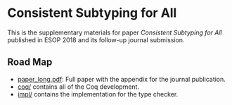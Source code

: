 # Consistent Subtyping for All

This is the supplementary materials for paper *Consistent Subtyping for All*
published in ESOP 2018 and its follow-up journal submission.

## Road Map

+ [paper_long.pdf](./paper_long.pdf): Full paper with the appendix for the journal publication.
+ [coq/](./coq) contains all of the Coq development.
+ [impl/](./impl) contains the implementation for the type checker.
